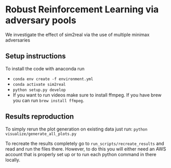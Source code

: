 # Robust Reinforcement Learning via adversary pools
We investigate the effect of sim2real via the use of multiple minimax adversaries

## Setup instructions
To install the code with anaconda run 
- `conda env create -f environment.yml`
- `conda activate sim2real`
- `python setup.py develop` 
- If you want to run videos make sure to install ffmpeg. If you have brew you can run `brew install ffmpeg`.

## Results reproduction
To simply rerun the plot generation on existing data just run:
`python visualize/generate_all_plots.py`

To recreate the results completely go to `run_scripts/recreate_results` and read 
and run the files there. However, to do this you will either need an AWS account that is properly
set up or to run each python command in there locally.